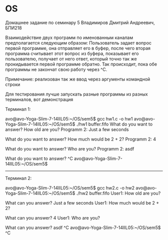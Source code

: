 # OS
Домашнее задание по семинару 5
Владимиров Дмитрий Андреевич, БПИ218

Взаимодействие двух программ по именованным каналам предполагается следующим образом:
Пользователь задает вопрос первой программе, она отправляет его в буфер, после чего 
вторая программа считывает этот вопрос из буфера, показывает его пользователю, получает
от него ответ, который точно так же прокидывается первой программе обратно. 
Так происходит, пока обе программы не закончат свою работу через ^C.

Примечание: реализован так же ввод через аргументы командной строки

Для тестирования лучше запускать разные программы из разных терминалов, вот демонстрация

Терминал 1:

avo@avo-Yoga-Slim-7-14IIL05:~/OS/sem5$ gcc hw1.c -o hw1
avo@avo-Yoga-Slim-7-14IIL05:~/OS/sem5$ ./hw1 buffer.fifo
What do you want to answer? How old are you?
Programm 2: Just a few seconds

What do you want to answer? How much would be 2 + 2?
Programm 2: 4

What do you want to answer? Who are you?
Programm 2: asdf

What do you want to answer? ^C
avo@avo-Yoga-Slim-7-14IIL05:~/OS/sem5$ 

--------------------------------------------------------------

Терминал 2:

avo@avo-Yoga-Slim-7-14IIL05:~/OS/sem5$ gcc hw2.c -o hw2
avo@avo-Yoga-Slim-7-14IIL05:~/OS/sem5$ ./hw2 buffer.fifo
User1: How old are you?

What can you answer? Just a few seconds
User1: How much would be 2 + 2?

What can you answer? 4
User1: Who are you?

What can you answer? asdf
^C
avo@avo-Yoga-Slim-7-14IIL05:~/OS/sem5$ ^C
